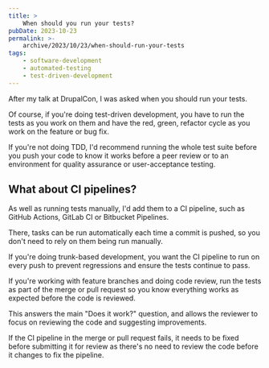 ```yaml
---
title: >
    When should you run your tests?
pubDate: 2023-10-23
permalink: >-
    archive/2023/10/23/when-should-run-your-tests
tags:
    - software-development
    - automated-testing
    - test-driven-development
---
```


After my talk at DrupalCon, I was asked when you should run your tests.

Of course, if you're doing test-driven development, you have to run the tests as you work on them and have the red, green, refactor cycle as you work on the feature or bug fix.

If you're not doing TDD, I'd recommend running the whole test suite before you push your code to know it works before a peer review or to an environment for quality assurance or user-acceptance testing.

## What about CI pipelines?

As well as running tests manually, I'd add them to a CI pipeline, such as GitHub Actions, GitLab CI or Bitbucket Pipelines.

There, tasks can be run automatically each time a commit is pushed, so you don't need to rely on them being run manually.

If you're doing trunk-based development, you want the CI pipeline to run on every push to prevent regressions and ensure the tests continue to pass.

If you're working with feature branches and doing code review, run the tests as part of the merge or pull request so you know everything works as expected before the code is reviewed.

This answers the main "Does it work?" question, and allows the reviewer to focus on reviewing the code and suggesting improvements.

If the CI pipeline in the merge or pull request fails, it needs to be fixed before submitting it for review as there's no need to review the code before it changes to fix the pipeline.
